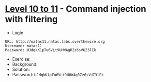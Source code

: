 # [Level 10 to 11](https://overthewire.org/wargames/natas/natas11.html) - Command injection with filtering

- Login
```
URL: http://natas11.natas.labs.overthewire.org
Username: natas11
Password: UJdqkK1pTu6VLt9UHWAgRZz6sVUZ3lEk
```
- Exercise:
- Background:
- Solution:
- Password: `UJdqkK1pTu6VLt9UHWAgRZz6sVUZ3lEk`
